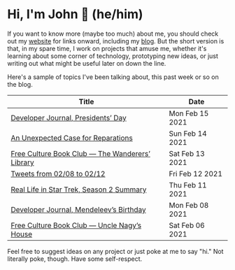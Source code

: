 # Hi, I'm John 👋 (he/him)

If you want to know more (maybe too much) about me, you should check out my [website](https://john.colagioia.net/) for links onward, including my [blog](https://john.colagioia.net/blog).  But the short version is that, in my spare time, I work on projects that amuse me, whether it's learning about some corner of technology, prototyping new ideas, or just writing out what might be useful later on down the line.

Here's a sample of topics I've been talking about, this past week or so on the blog.

|Title|Date|
|-----|-------|
|[Developer Journal, Presidents’ Day](https://john.colagioia.net/blog/2021/02/15/president.html)|Mon Feb 15 2021|
|[An Unexpected Case for Reparations](https://john.colagioia.net/blog/2021/02/14/reparations.html)|Sun Feb 14 2021|
|[Free Culture Book Club — The Wanderers’ Library](https://john.colagioia.net/blog/2021/02/13/wanderers.html)|Sat Feb 13 2021|
|[Tweets from 02/08 to 02/12](https://john.colagioia.net/blog/media/2021/02/12/week.html)|Fri Feb 12 2021|
|[Real Life in Star Trek, Season 2 Summary](https://john.colagioia.net/blog/2021/02/11/season2.html)|Thu Feb 11 2021|
|[Developer Journal, Mendeleev’s Birthday](https://john.colagioia.net/blog/2021/02/08/mendeleev.html)|Mon Feb 08 2021|
|[Free Culture Book Club — Uncle Nagy’s House](https://john.colagioia.net/blog/2021/02/06/nagy.html)|Sat Feb 06 2021|

Feel free to suggest ideas on any project or just poke at me to say "hi." Not literally poke, though. Have some self-respect.
